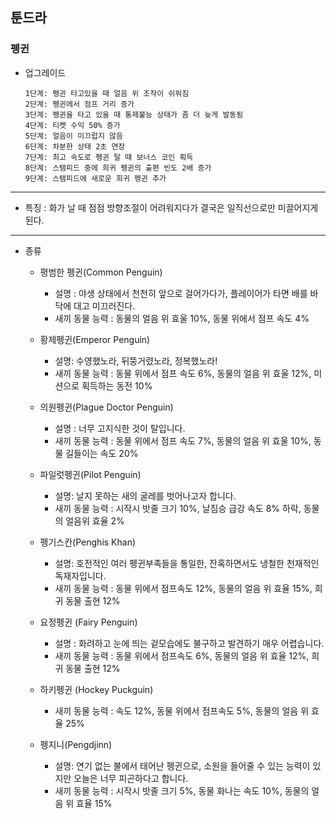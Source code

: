 ## 툰드라
### 펭귄

+ 업그레이드

      1단계: 펭귄 타고있을 때 얼음 위 조작이 쉬워짐
      2단계: 펭귄에서 점프 거리 증가
      3단계: 펭귄을 타고 있을 때 통제불능 상태가 좀 더 늦게 발동됨
      4단계: 티켓 수익 50% 증가
      5단계: 얼음이 미끄럽지 않음
      6단계: 차분한 상태 2초 연장
      7단계: 최고 속도로 펭귄 탈 때 보너스 코인 획득
      8단계: 스탬피드 중에 희귀 펭귄의 출편 빈도 2배 증가
      9단계: 스탬피드에 새로운 희귀 펭귄 추가
	    
***
+ 특징 : 화가 날 때 점점 방향조절이 어려워지다가 결국은 일직선으로만 미끌어지게 된다.
***
* 종류

  * 평범한 펭귄(Common Penguin)
    + 설명 : 야생 상태에서 천천히 앞으로 걸어가다가, 플레이어가 타면 배를 바닥에 대고 미끄러진다.
    + 새끼 동물 능력 : 동물의 얼음 위 효울 10%, 동물 위에서 점프 속도 4%
    
  * 황제펭귄(Emperor Penguin)
    + 설명: 수영했노라, 뒤뚱거렸노라, 정복했노라!
    + 새끼 동물 능력 : 동물 위에서 점프 속도 6%, 동물의 얼음 위 효울 12%, 미션으로 획득하는 동전 10%
    
  * 의원펭귄(Plague Doctor Penguin)
    + 설명 : 너무 고지식한 것이 탈입니다.
    + 새끼 동물 능력 : 동물 위에서 점프 속도 7%, 동물의 얼음 위 효울 10%, 동물 길들이는 속도 20%
    
  * 파일럿펭귄(Pilot Penguin)
    + 설명: 날지 못하는 새의 굴레를 벗어나고자 합니다.
    + 새끼 동물 능력 : 시작시 밧줄 크기 10%, 날짐승 급강 속도 8% 하락, 동물의 얼음위 효율 2%
    
  * 펭기스칸(Penghis Khan)
    + 설명: 호전적인 여러 펭귄부족들을 통일한, 잔혹하면서도 냉철한 천재적인 독재자입니다.
    + 새끼 동물 능력 : 동물 위에서 점프속도 12%, 동물의 얼음 위 효율 15%, 희귀 동물 출현 12%
    
  * 요정펭귄 (Fairy Penguin)
    + 설명 : 화려하고 눈에 띄는 겉모습에도 불구하고 발견하기 매우 어렵습니다.
    + 새끼 동물 능력 : 동물 위에서 점프속도 6%, 동물의 얼음 위 효율 12%, 희귀 동물 출현 12%
    
  * 하키펭귄 (Hockey Puckguin)
    + 새끼 동물 능력 : 속도 12%, 동물 위에서 점프속도 5%, 동물의 얼음 위 효율 25%
    
  * 펭지니(Pengdjinn)
    + 설명: 연기 없는 불에서 태어난 펭귄으로, 소원을 들어줄 수 있는 능력이 있지만 오늘은 너무 피곤하다고 합니다.
    + 새끼 동물 능력 : 시작시 밧줄 크기 5%, 동물 화나는 속도 10%, 동물의 얼음 위 효율 15%

